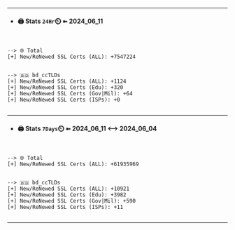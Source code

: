 

---
- #### 🖨️ **Stats** `24Hr`⏲️ ➼ 2024_06_11
```console


--> 🌐 Total
[+] New/ReNewed SSL Certs (ALL): +7547224


--> 🇧🇩 bd_ccTLDs
[+] New/ReNewed SSL Certs (ALL): +1124
[+] New/ReNewed SSL Certs (Edu): +320
[+] New/ReNewed SSL Certs (Gov|Mil): +64
[+] New/ReNewed SSL Certs (ISPs): +0


```

---
- #### 🖨️ **Stats** `7Days`⏲️ ➼ 2024_06_11 <--> 2024_06_04
```console


--> 🌐 Total
[+] New/ReNewed SSL Certs (ALL): +61935969


--> 🇧🇩 bd_ccTLDs
[+] New/ReNewed SSL Certs (ALL): +10921
[+] New/ReNewed SSL Certs (Edu): +3982
[+] New/ReNewed SSL Certs (Gov|Mil): +590
[+] New/ReNewed SSL Certs (ISPs): +11


```

---

